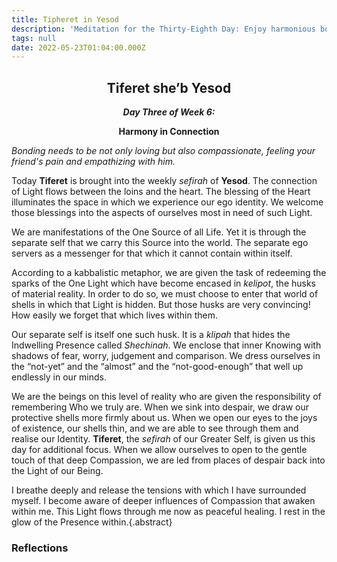 ```yaml
---
title: Tipheret in Yesod
description: 'Meditation for the Thirty-Eighth Day: Enjoy harmonious bonds'
tags: null
date: 2022-05-23T01:04:00.000Z
---
```


<div style="font-weight: bold; text-align:center">
<h2>Tiferet she’b Yesod</h2>
<i>Day Three of Week 6:</i>
<p>Harmony in Connection</p>

</div>

<div class="abstract">

_Bonding needs to be not only loving but also compassionate, feeling your friend's pain and empathizing with him._

</div>

Today **Tiferet** is brought into the weekly _sefirah_ of **Yesod**. The connection of Light flows between the loins and the heart. The blessing of the Heart illuminates the space in which we experience our ego identity. We welcome those blessings into the aspects of ourselves most in need of such Light.

We are manifestations of the One Source of all Life. Yet it is through the separate self that we carry this Source into the world. The separate ego servers as a messenger for that which it cannot contain within itself.

According to a kabbalistic metaphor, we are given the task of redeeming the sparks of the One Light which have become encased in _kelipot_, the husks of material reality. In order to do so, we must choose to enter that world of shells in which that Light is hidden. But those husks are very convincing! How easily we forget that which lives within them.

Our separate self is itself one such husk. It is a _klipah_ that hides the Indwelling Presence called _Shechinah_. We enclose that inner Knowing with shadows of fear, worry, judgement and comparison. We dress ourselves in the “not-yet” and the “almost” and the “not-good-enough” that well up endlessly in our minds.

We are the beings on this level of reality who are given the responsibility of remembering Who we truly are. When we sink into despair, we draw our protective shells more firmly about us. When we open our eyes to the joys of existence, our shells thin, and we are able to see through them and realise our Identity.
**Tiferet**, the _sefirah_ of our Greater Self, is given us this day for additional focus. When we allow ourselves to open to the gentle touch of that deep Compassion, we are led from places of despair back into the Light of our Being.

I breathe deeply and release the tensions with which I have surrounded myself. I become aware of deeper influences of Compassion that awaken within me. This Light flows through me now as peaceful healing. I rest in the glow of the Presence within.{.abstract}

<h3>Reflections</h3>
